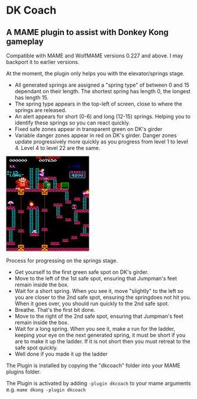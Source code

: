 # **DK Coach** #

## A MAME plugin to assist with Donkey Kong gameplay 

Compatible with MAME and WolfMAME versions 0.227 and above.  I may backport it to earlier versions.

At the moment,  the plugin only helps you with the elevator/springs stage.
 - All generated springs are assigned a "spring type" of between 0 and 15 dependant on their length.  The shortest spring has length 0,  the longest has length 15.
 - The spring type appears in the top-left of screen, close to where the springs are released.
 - An alert appears for short (0-6) and long (12-15) springs.  Helping you to identify these springs so you can react quickly.
 - Fixed safe zones appear in transparent green on DK's girder
 - Variable danger zones appear in red on DK's girder.  Danger zones update progressively more quickly as you progress from level 1 to level 4.  Level 4 to level 22 are the same.


![Screenshot](https://github.com/10yard/dkcoach/blob/master/screenshot.png)


Process for progressing on the springs stage.
 - Get yourself to the first green safe spot on DK's girder.
 - Move to the left of the 1st safe spot, ensuring that Jumpman's feet remain inside the box.
 - Wait for a short spring.  When you see it, move "slightly" to the left so you are closer to the 2nd safe spot,  ensuring the springdoes not hit you.  When it goes over,  you should run quickly to the 2nd safe spot.
 - Breathe.  That's the first bit done.
 - Move to the right of the 2nd safe spot, ensuring that Jumpman's feet remain inside the box.
 - Wait for a long spring.  When you see it,  make a run for the ladder,  keeping your eye on the next generated spring, it must be short if you are to make it up the ladder.  If it is not short then you must retreat to the safe spot quickly. 
 - Well done if you made it up the ladder
 
The Plugin is installed by copying the "dkcoach" folder into your MAME plugins folder.

The Plugin is activated by adding `-plugin dkcoach` to your mame arguments e.g.
`mame dkong -plugin dkcoach`  

